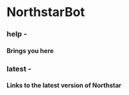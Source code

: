 # NorthstarBot

### help - 
#### Brings you here

### latest - 
#### Links to the latest version of Northstar
